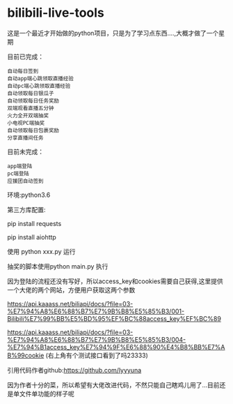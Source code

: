 # bilibili-live-tools

这是一个最近才开始做的python项目，只是为了学习点东西....,大概才做了一个星期



目前已完成：

    自动每日签到
    自动app端心跳领取直播经验
    自动pc端心跳领取直播经验
    自动领取每日银瓜子
    自动领取每日任务奖励
    双端观看直播五分钟
    火力全开双端抽奖
    小电视PC端抽奖
    自动领取每日包裹奖励
    分享直播间任务
目前未完成：

    app端登陆
    pc端登陆
    应援团自动签到
    
    

环境:python3.6

第三方库配置:


pip install requests


pip install aiohttp

使用 python xxx.py 运行

抽奖的脚本使用python main.py 执行

因为登陆的流程还没有写好，所以access_key和cookies需要自己获得,这里提供一个大佬的两个网站，方便用户获取这两个参数

https://api.kaaass.net/biliapi/docs/?file=03-%E7%94%A8%E6%88%B7%E7%9B%B8%E5%85%B3/001-Bilibili%E7%99%BB%E5%BD%95%EF%BC%88access_key%EF%BC%89



https://api.kaaass.net/biliapi/docs/?file=03-%E7%94%A8%E6%88%B7%E7%9B%B8%E5%85%B3/004-%E7%94%B1access_key%E7%94%9F%E6%88%90%E4%B8%BB%E7%AB%99cookie
(右上角有个测试接口看到了吗23333)

引用代码作者github:https://github.com/lyyyuna


因为作者十分的菜，所以希望有大佬改进代码，不然只能自己瞎鸡儿用了...目前还是单文件单功能的样子呢



